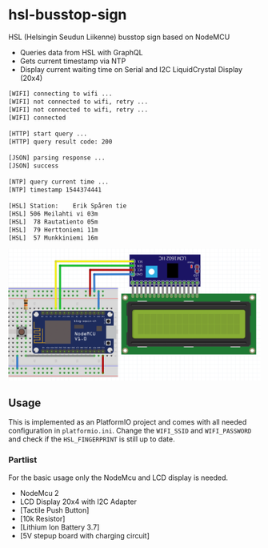 # hsl-busstop-sign
HSL (Helsingin Seudun Liikenne) busstop sign based on NodeMCU

  - Queries data from HSL with GraphQL
  - Gets current timestamp via NTP
  - Display current waiting time on Serial and I2C LiquidCrystal Display (20x4)

```
[WIFI] connecting to wifi ...
[WIFI] not connected to wifi, retry ...
[WIFI] not connected to wifi, retry ...
[WIFI] connected

[HTTP] start query ...
[HTTP] query result code: 200

[JSON] parsing response ...
[JSON] success

[NTP] query current time ...
[NTP] timestamp 1544374441

[HSL] Station:    Erik Spåren tie
[HSL] 506 Meilahti vi 03m
[HSL]  78 Rautatiento 05m
[HSL]  79 Herttoniemi 11m
[HSL]  57 Munkkiniemi 16m
```

![](hsl-busstop-sign.png)

## Usage

This is implemented as an PlatformIO project and comes with all needed configuration in `platformio.ini`.
Change the `WIFI_SSID` and `WIFI_PASSWORD` and check if the `HSL_FINGERPRINT` is still up to date.

### Partlist

For the basic usage only the NodeMcu and LCD display is needed.

* NodeMcu 2
* LCD Display 20x4 with I2C Adapter
* [Tactile Push Button]
* [10k Resistor]
* [Lithium Ion Battery 3.7]
* [5V stepup board with charging circuit]

